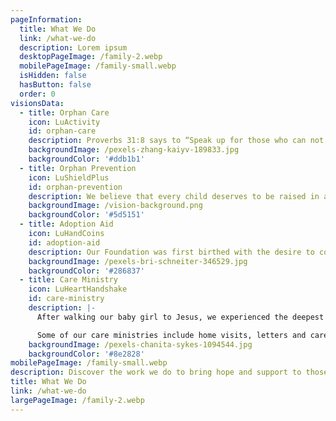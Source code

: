 ```yaml
---
pageInformation:
  title: What We Do
  link: /what-we-do
  description: Lorem ipsum
  desktopPageImage: /family-2.webp
  mobilePageImage: /family-small.webp
  isHidden: false
  hasButton: false
  order: 0
visionsData:
  - title: Orphan Care
    icon: LuActivity
    id: orphan-care
    description: Proverbs 31:8 says to “Speak up for those who can not speak for themselves” and so we are passionate about caring for, and giving a voice to the most vulnerable of this world through helping to support orphans in various foster homes and orphanages, and advocating for Special Needs orphans. Every child deserves hope and a forever family!
    backgroundImage: /pexels-zhang-kaiyv-189833.jpg
    backgroundColor: '#ddb1b1'
  - title: Orphan Prevention
    icon: LuShieldPlus
    id: orphan-prevention
    description: We believe that every child deserves to be raised in a loving family and so we are committed to helping prevent children from becoming orphans by supporting families in crisis, providing job training, and helping to provide basic needs for families in poverty.
    backgroundImage: /vision-background.png
    backgroundColor: '#5d5151'
  - title: Adoption Aid
    icon: LuHandCoins
    id: adoption-aid
    description: Our Foundation was first birthed with the desire to come alongside other families who are stepping out in faith to adopt! We were very blessed to receive many grants while we were adopting and we want to pass on the blessing so that many more orphans can come home to their forever families! We open our grant application link one or two times a year (depending on funding) to apply for a grant.
    backgroundImage: /pexels-bri-schneiter-346529.jpg
    backgroundColor: '#286837'
  - title: Care Ministry
    icon: LuHeartHandshake
    id: care-ministry
    description: |-
      After walking our baby girl to Jesus, we experienced the deepest grief of our lives, yet we also have experienced a tangible hope like never before that has rescued us from the pit of despair. It is our desire to share this radical hope of Jesus to the most broken and hurting in our community through various tools and resources that have helped us to fight forward in faith. It is our passion to walk close to those who are walking in a valley and to shine God's light in their darkness. 

      Some of our care ministries include home visits, letters and care packages sent to those who walk the road of grief, a mission's trip to Nicaragua to bring love to those who are broken and suffering, a newly launched local Farm Therapy ministry, and a Children's book that is in publication stage. We feel it's an honor to share Hope with others who need it because of the Hope Jesus gives us.
    backgroundImage: /pexels-chanita-sykes-1094544.jpg
    backgroundColor: '#8e2828'
mobilePageImage: /family-small.webp
description: Discover the work we do to bring hope and support to those in need.
title: What We Do
link: /what-we-do
largePageImage: /family-2.webp
---
```


